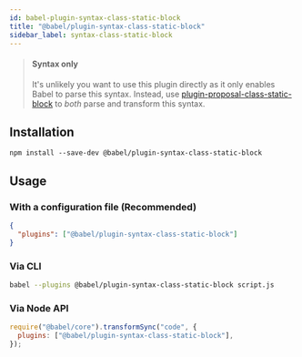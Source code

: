 ```yaml
---
id: babel-plugin-syntax-class-static-block
title: "@babel/plugin-syntax-class-static-block"
sidebar_label: syntax-class-static-block
---
```


> #### Syntax only
>
> It's unlikely you want to use this plugin directly as it only enables Babel to parse this syntax. Instead, use [plugin-proposal-class-static-block](plugin-proposal-class-static-block.md) to _both_ parse and transform this syntax.

## Installation

```shell npm2yarn
npm install --save-dev @babel/plugin-syntax-class-static-block
```

## Usage

### With a configuration file (Recommended)

```json title="babel.config.json"
{
  "plugins": ["@babel/plugin-syntax-class-static-block"]
}
```

### Via CLI

```sh title="Shell"
babel --plugins @babel/plugin-syntax-class-static-block script.js
```

### Via Node API

```js title="JavaScript"
require("@babel/core").transformSync("code", {
  plugins: ["@babel/plugin-syntax-class-static-block"],
});
```
